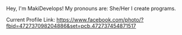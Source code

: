 Hey, I'm MakiDevelops!
My pronouns are: She/Her
I create programs.

Current Profile Link: https://www.facebook.com/photo/?fbid=472737098204886&set=pcb.472737454871517

<!---
MakiDevelops/MakiDevelops is a ✨ special ✨ repository because its `README.md` (this file) appears on your GitHub profile.
You can click the Preview link to take a look at your changes.
--->
